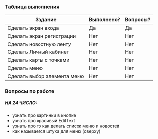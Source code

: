 ### Таблица выполнения
| Задание | Выполнено? | Вопросы? |
| --- | --- | --- |
| Сделать экран входа    | Да | Да
| Сделать экран регистрации    | Нет | Нет | 
| Сделать новостную ленту  | Нет | Нет |
| Сделать Личный кабинет | Нет | Нет |
| Сделать карты с точками | Нет | Нет |
| Сделать меню | Нет | Нет |
| Сделать выбор элемента меню | Нет | Нет |

### Вопросы по работе
##### НА 24 ЧИСЛО:
* узнать про картинки в кнопке
* узнать про красивый EditText
* узнать про то как делать список меню и новостей
* как называется штука для меню (сверху)
